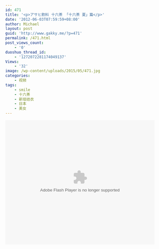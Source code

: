 ```yaml
---
id: 471
title: '<p>アサヒ飲料 十六茶 「十六茶 夏」篇</p>'
date: '2012-06-03T07:59:59+08:00'
author: Michael
layout: post
guid: 'http://www.gakky.me/?p=471'
permalink: /471.html
post_views_count:
    - '0'
duoshuo_thread_id:
    - '1272072281174049137'
Views:
    - '32'
image: /wp-content/uploads/2015/05/471.jpg
categories:
    - 视频
tags:
    - smile
    - 十六茶
    - 新垣结衣
    - 日本
    - 美女
---
```


<object height="394" width="473"><param name="allowscriptaccess" value="sameDomain"></param><param name="wmode" value="transparent"></param><param name="movie" value="http://player.youku.com/player.php/sid/101728826/v.swf"></param><param name="allowfullscreen" value="true"></param><embed allowfullscreen="true" allowscriptaccess="sameDomain" height="394" src="http://player.youku.com/player.php/sid/101728826/v.swf" type="application/x-shockwave-flash" width="473" wmode="transparent"></embed></object>